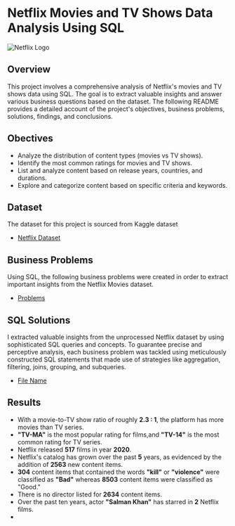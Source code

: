 # Netflix Movies and TV Shows Data Analysis Using SQL

![Netflix Logo](https://upload.wikimedia.org/wikipedia/commons/0/08/Netflix_2015_logo.svg)

## Overview

This project involves a comprehensive analysis of Netflix's movies and TV shows data using SQL. The goal is to extract valuable insights and answer various business questions based on the dataset. The following README provides a detailed account of the project's objectives, business problems, solutions, findings, and conclusions.

## Obectives

- Analyze the distribution of content types (movies vs TV shows).
- Identify the most common ratings for movies and TV shows.
- List and analyze content based on release years, countries, and durations.
- Explore and categorize content based on specific criteria and keywords.

## Dataset

The dataset for this project is sourced from Kaggle dataset
- [Netflix Dataset](https://www.kaggle.com/datasets/shivamb/netflix-shows?resource=download)

## Business Problems

Using SQL, the following business problems were created in order to extract important insights from the Netflix Movies dataset.
- [Problems](https://github.com/Ravina172/Netflix-Movies-Data-Analysis-Using-SQL/blob/main/Business%20Problems.sql)

## SQL Solutions

I extracted valuable insights from the unprocessed Netflix dataset by using sophisticated SQL queries and concepts. To guarantee precise and perceptive analysis, each business problem was tackled using meticulously constructed SQL statements that made use of strategies like aggregation, filtering, joins, grouping, and subqueries.

- [File Name](path/to/your/file.sql)

## Results

- With a movie-to-TV show ratio of roughly **2.3 : 1**, the platform has more movies than TV series.
- **"TV-MA"** is the most popular rating for films,and **"TV-14"** is the most common rating for TV series.
- Netflix released **517** films in year **2020**.
- Netflix's catalog has grown over the past **5** years, as evidenced by the addition of **2563** new content items.
- **304** content items that contained the words **"kill"** or **"violence"** were classified as **"Bad"** whereas **8503** content items were classified as "Good."
- There is no director listed for **2634** content items.
- Over the past ten years, actor **"Salman Khan"** has starred in **2** Netflix films.
- 
